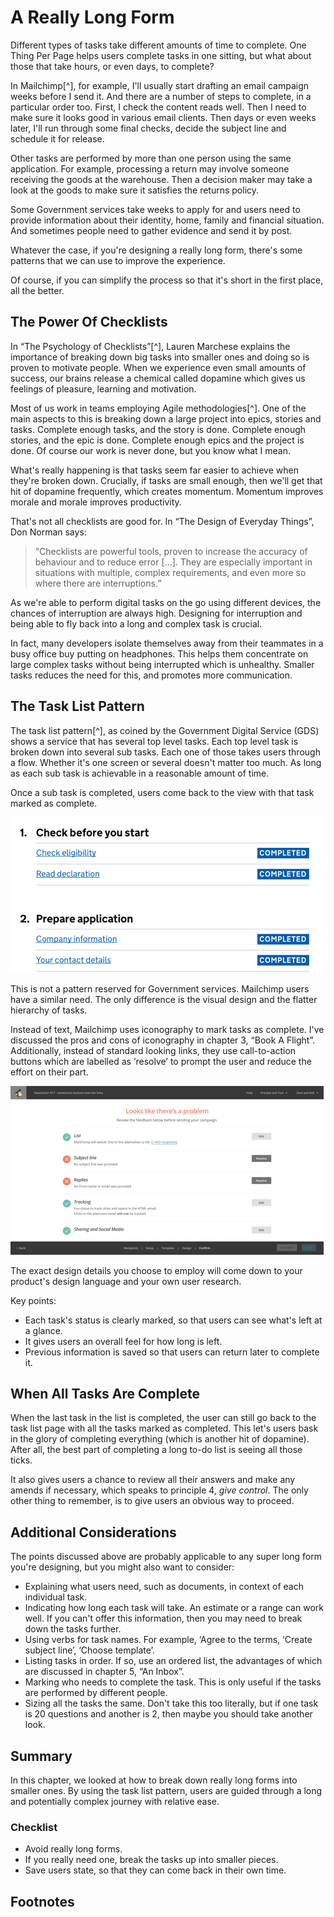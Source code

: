 # A Really Long Form

Different types of tasks take different amounts of time to complete. One Thing Per Page helps users complete tasks in one sitting, but what about those that take hours, or even days, to complete?

In Mailchimp[^], for example, I'll usually start drafting an email campaign weeks before I send it. And there are a number of steps to complete, in a particular order too. First, I check the content reads well. Then I need to make sure it looks good in various email clients. Then days or even weeks later, I'll run through some final checks, decide the subject line and schedule it for release.

Other tasks are performed by more than one person using the same application. For example, processing a return may involve someone receiving the goods at the warehouse. Then a decision maker may take a look at the goods to make sure it satisfies the returns policy.

Some Government services take weeks to apply for and users need to provide information about their identity, home, family and financial situation. And sometimes people need to gather evidence and send it by post.

Whatever the case, if you're designing a really long form, there's some patterns that we can use to improve the experience. 

Of course, if you can simplify the process so that it's short in the first place, all the better.

## The Power Of Checklists

In “The Psychology of Checklists”[^], Lauren Marchese explains the importance of breaking down big tasks into smaller ones and doing so is proven to motivate people. When we experience even small amounts of success, our brains release a chemical called dopamine which gives us feelings of pleasure, learning and motivation.

Most of us work in teams employing Agile methodologies[^]. One of the main aspects to this is breaking down a large project into epics, stories and tasks. Complete enough tasks, and the story is done. Complete enough stories, and the epic is done. Complete enough epics and the project is done. Of course our work is never done, but you know what I mean.

What's really happening is that tasks seem far easier to achieve when they're broken down. Crucially, if tasks are small enough, then we'll get that hit of dopamine frequently, which creates momentum. Momentum improves morale and morale improves productivity.

That's not all checklists are good for. In “The Design of Everyday Things”, Don Norman says:

> “Checklists are powerful tools, proven to increase the accuracy of behaviour and to reduce error [...]. They are especially important in situations with multiple, complex requirements, and even more so where there are interruptions.”

As we're able to perform digital tasks on the go using different devices, the chances of interruption are always high. Designing for interruption and being able to fly back into a long and complex task is crucial.

In fact, many developers isolate themselves away from their teammates in a busy office buy putting on headphones. This helps them concentrate on large complex tasks without being interrupted which is unhealthy. Smaller tasks reduces the need for this, and promotes more communication.

## The Task List Pattern

The task list pattern[^], as coined by the Government Digital Service (GDS) shows a service that has several top level tasks. Each top level task is broken down into several sub tasks. Each one of those takes users through a flow. Whether it's one screen or several doesn't matter too much. As long as each sub task is achievable in a reasonable amount of time.

Once a sub task is completed, users come back to the view with that task marked as complete.

![Task list Pattern](./images/10/task-list-pattern-gds.png)

This is not a pattern reserved for Government services. Mailchimp users have a similar need. The only difference is the visual design and the flatter hierarchy of tasks.

Instead of text, Mailchimp uses iconography to mark tasks as complete. I've discussed the pros and cons of iconography in chapter 3, “Book A Flight”. Additionally, instead of standard looking links, they use call-to-action buttons which are labelled as ‘resolve’ to prompt the user and reduce the effort on their part.

![Mailchimp](./images/10/task-list-pattern-mailchimp.png)

The exact design details you choose to employ will come down to your product's design language and your own user research.

Key points:

- Each task's status is clearly marked, so that users can see what's left at a glance.
- It gives users an overall feel for how long is left.
- Previous information is saved so that users can return later to complete it.

## When All Tasks Are Complete

When the last task in the list is completed, the user can still go back to the task list page with all the tasks marked as completed. This let's users bask in the glory of completing everything (which is another hit of dopamine). After all, the best part of completing a long to-do list is seeing all those ticks.

It also gives users a chance to review all their answers and make any amends if necessary, which speaks to principle 4, *give control*. The only other thing to remember, is to give users an obvious way to proceed.

## Additional Considerations

The points discussed above are probably applicable to any super long form you're designing, but you might also want to consider:

- Explaining what users need, such as documents, in context of each individual task.
- Indicating how long each task will take. An estimate or a range can work well. If you can't offer this information, then you may need to break down the tasks further.
- Using verbs for task names. For example, ‘Agree to the terms, ‘Create subject line’, ‘Choose template’.
- Listing tasks in order. If so, use an ordered list, the advantages of which are discussed in chapter 5, “An Inbox”.
- Marking who needs to complete the task. This is only useful if the tasks are performed by different people.
- Sizing all the tasks the same. Don't take this too literally, but if one task is 20 questions and another is 2, then maybe you should take another look.

## Summary

In this chapter, we looked at how to break down really long forms into smaller ones. By using the task list pattern, users are guided through a long and potentially complex journey with relative ease.

### Checklist

- Avoid really long forms.
- If you really need one, break the tasks up into smaller pieces.
- Save users state, so that they can come back in their own time.

## Footnotes

[^ mailchimp]: https://mailchimp.com/
[^ checklists]: https://blog.trello.com/the-psychology-of-checklists-why-setting-small-goals-motivates-us-to-accomplish-bigger-things
[^ agile]: https://en.wikipedia.org/wiki/Agile_software_development
[^ task list]: https://designnotes.blog.gov.uk/2017/04/04/weve-published-the-task-list-pattern/